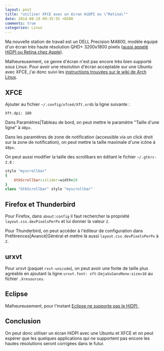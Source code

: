 ```yaml
---
layout: post
title: "utiliser XFCE avec un écran HiDPI ou \"Retina\""
date: 2014-08-19 09:35:55 +0200
comments: true
categories: Linux
---
```


Ma nouvelle station de travail est un DELL Precision M4800, modèle équipé d'un écran très haute résolution QHD+ 3200x1800 pixels ([aussi appelé HiDPI ou Retina chez Apple](http://en.wikipedia.org/wiki/Retina_Display)).

Malheureusement, ce genre d'écran n'est pas encore très bien supporté sous Linux. Pour avoir une résolution d'écran acceptable sur une Ubuntu avec XFCE, j'ai donc suivi les [instructions trouvées sur le wiki de Arch Linux](https://wiki.archlinux.org/index.php/HiDPI).

## XFCE

Ajouter au fichier `~/.config/xfce4/Xft.xrdb` la ligne suivante :

```
Xft.dpi: 180
```

Dans Paramètres|Tableau de bord, on peut mettre le paramètre "Taille d'une ligne" à `48px`.

Dans les paramètres de zone de notification (accessible via un click droit sur la zone de notification), on peut mettre la taille maximale d'une icône à `48px`.

On peut aussi modifier la taille des scrollbars en éditant le fichier `~/.gtkrc-2.0` :

```ruby
style "myscrollbar"
{
    GtkScrollbar::slider-width=20
}
class "GtkScrollbar" style "myscrollbar"
```

## Firefox et Thunderbird

Pour Firefox, dans `about:config` il faut rechercher la propriété `layout.css.devPixelsPerPx` et lui donner la valeur `2`.

Pour Thunderbird, on peut accéder à l'éditeur de configuration dans Préférences\|Avancé\|Général et mettre là aussi `layout.css.devPixelsPerPx` à `2`.

## urxvt

Pour urxvt (paquet `rxvt-unicode`), on peut avoir une fonte de taille plus agréable en ajoutant la ligne `urxvt.font: xft:DejaVuSansMono:size=10` au fichier `.Xresources`.

## Eclipse

Malheureusement, pour l'instant [Eclipse ne supporte pas le HiDPI ](https://bugs.eclipse.org/bugs/show_bug.cgi?id=403993).

## Conclusion

On peut donc utiliser un écran HiDPI avec une Ubuntu et XFCE et on peut espérer que les quelques applications qui ne supportent pas encore les hautes résolutions seront corrigées dans le futur.
